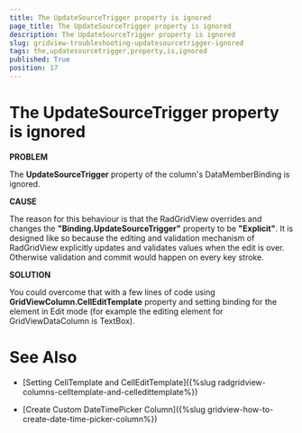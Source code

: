 ```yaml
---
title: The UpdateSourceTrigger property is ignored
page_title: The UpdateSourceTrigger property is ignored
description: The UpdateSourceTrigger property is ignored
slug: gridview-troubleshooting-updatesourcetrigger-ignored
tags: the,updatesourcetrigger,property,is,ignored
published: True
position: 17
---
```


# The UpdateSourceTrigger property is ignored

__PROBLEM__

The __UpdateSourceTrigger__ property of the column's DataMemberBinding is ignored.
        
__CAUSE__

The reason for this behaviour is that the RadGridView overrides and changes the __"Binding.UpdateSourceTrigger"__ property to be __"Explicit"__. It is designed like so because the editing and validation mechanism of RadGridView explicitly updates and validates values when the edit is over. Otherwise validation and commit would happen on every key stroke.
        
__SOLUTION__

You could overcome that with a few lines of code using __GridViewColumn.CellEditTemplate__ property and setting binding for the element in Edit mode (for example the editing element for GridViewDataColumn is TextBox).
        
# See Also

 * [Setting CellTemplate and CellEditTemplate]({%slug radgridview-columns-celltemplate-and-celledittemplate%})

 * [Create Custom DateTimePicker Column]({%slug gridview-how-to-create-date-time-picker-column%})
